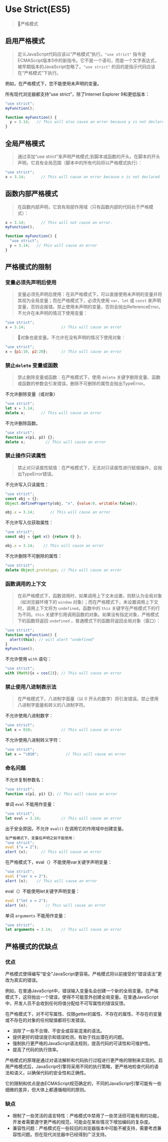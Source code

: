 # Use Strict(ES5)

<!-- ## 目录

- [启用严格模式](#启用严格模式)
- [全局严格模式](#全局严格模式)
- [函数内部严格模式](#函数内部严格模式)
- [严格模式的限制](#严格模式的限制)
  - [变量必须先声明后使用](#变量必须先声明后使用)
  - [禁止delete 变量或函数](#禁止delete-变量或函数)
  - [禁止操作只读属性](#禁止操作只读属性)
  - [函数调用的上下文](#函数调用的上下文)
  - [禁止使用八进制表示法](#禁止使用八进制表示法)
  - [命名问题](#命名问题)
- [严格模式的优缺点](#严格模式的优缺点)
  - [优点](#优点)
  - [缺点](#缺点) -->

> 📌严格模式

## 启用严格模式

> 定义JavaScript代码应该以“严格模式”执行。`"use strict"` 指令是ECMAScript版本5中的新指令。它不是一个语句，而是一个文字表达式，被早期版本的JavaScript忽略了。`"use strict"` 的目的是指示代码应该在“严格模式”下执行。

例如，在严格模式下，您不能使用未声明的变量。

所有现代浏览器都支持“use strict”，除了Internet Explorer 9和更低版本：

```javascript
"use strict";
myFunction();

function myFunction() {
  y = 3.14;   // This will also cause an error because y is not declared
}
```

## 全局严格模式

> 通过添加“use strict”来声明严格模式;到脚本或函数的开头。在脚本的开头声明，它具有全局范围（脚本中的所有代码将以严格模式执行）：

```javascript
"use strict";
x = 3.14;       // This will cause an error because x is not declared
```

## 函数内部严格模式

> 在函数内部声明，它具有局部作用域（只有函数内部的代码处于严格模式）：

```javascript
x = 3.14;       // This will not cause an error.
myFunction();

function myFunction() {
  "use strict";
  y = 3.14;   // This will cause an error
}
```

## 严格模式的限制

### 变量必须先声明后使用

> 变量必须先声明后使用：在非严格模式下，可以直接使用未声明的变量并将其视为全局变量；而在严格模式下，必须先使用 `var`、`let` 或 `const` 来声明变量，否则会报错。禁止使用未声明的变量，否则会抛出ReferenceError。不允许在未声明的情况下使用变量：

```javascript
"use strict";
x = 3.14;                // This will cause an error
```

> 📌对象也是变量。不允许在没有声明的情况下使用对象：

```javascript
"use strict";
x = {p1:10, p2:20};      // This will cause an error
```

### 禁止`delete` 变量或函数

> 禁止删除变量或函数：在严格模式下，使用 `delete` 关键字删除变量、函数或函数的参数会引发错误。删除不可删除的属性会抛出TypeError。

不允许删除变量（或对象）

```javascript
"use strict";
let x = 3.14;
delete x;       // This will cause an error
```

不允许删除函数。

```javascript
"use strict";
function x(p1, p2) {};
delete x;         // This will cause an error 

```

### 禁止操作只读属性

> 禁止对只读属性赋值：在严格模式下，无法对只读属性进行赋值操作，会抛出TypeError错误。

不允许写入只读属性：

```javascript
"use strict";
const obj = {};
Object.defineProperty(obj, "x", {value:0, writable:false});

obj.x = 3.14;       // This will cause an error
```

不允许写入仅获取属性：

```javascript
"use strict";
const obj = {get x() {return 0} };

obj.x = 3.14;    // This will cause an error
```

不允许删除不可删除的属性：

```javascript
"use strict";
delete Object.prototype; // This will cause an error
```

### 函数调用的上下文

> 在非严格模式下，函数调用时，如果调用上下文未设置，则默认为全局对象（如浏览器环境下的 `window` 对象）；而在严格模式下，未设置调用上下文时，调用上下文将为 `undefined`。函数中的 `this` 关键字在严格模式下的行为不同。`this` 关键字引用调用函数的对象。如果没有指定对象，严格模式下的函数将返回 `undefined` ，普通模式下的函数将返回全局对象（窗口）：

```javascript
"use strict";
function myFunction() {
  alert(this); // will alert "undefined"
}
myFunction();
```

不允许使用 `with` 语句：

```javascript
"use strict";
with (Math){x = cos(2)}; // This will cause an error
```

### 禁止使用八进制表示法

> 在严格模式下，八进制字面量（以 0 开头的数字）将引发错误。禁止使用八进制字面量和转义的八进制字符。

不允许使用八进制数字：

```javascript
"use strict";
let x = 010;             // This will cause an error
```

不允许使用八进制转义字符：

```javascript
"use strict";
let x = "\010";            // This will cause an error
```

### 命名问题

不允许复制参数名：

```javascript
"use strict";
function x(p1, p1) {}; // This will cause an error
```

单词 `eval` 不能用作变量：

```javascript
"use strict";
let eval = 3.14;         // This will cause an error
```

出于安全原因，不允许 `eval()` 在调用它的作用域中创建变量。

```javascript
在严格模式下，变量在声明之前不能使用：
"use strict";
eval ("x = 2");
alert (x);      // This will cause an error
```

在严格模式下，eval（）不能使用var关键字声明变量：

```javascript
"use strict";
eval ("var x = 2");
alert (x);    // This will cause an error
```

eval（）不能使用let关键字声明变量：

```javascript
eval ("let x = 2");
alert (x);        // This will cause an error
```

单词 `arguments` 不能用作变量：

```javascript
"use strict";
let arguments = 3.14;    // This will cause an error
```

## 严格模式的优缺点

### 优点

严格模式使得编写“安全”JavaScript更容易。严格模式将以前接受的“错误语法”更改为真实的错误。

例如，在普通JavaScript中，错误输入变量名会创建一个新的全局变量。在严格模式下，这将抛出一个错误，使得不可能意外创建全局变量。在普通JavaScript中，开发人员不会收到任何将值分配给不可写属性的错误反馈。

在严格模式下，对不可写属性、仅限getter的属性、不存在的属性、不存在的变量或不存在的对象的任何赋值都将引发错误。

- 消除了一些不合理、不安全或容易混淆的语法。
- 提供更好的错误提示和错误检测，有助于找出潜在的问题。
- 强制执行更严格的JavaScript语法规则，提高代码的可读性和可维护性。
- 提高了代码的执行效率。

严格模式的原理是通过对语法解析和代码执行过程进行更严格的限制来实现的。启用严格模式后，JavaScript引擎将采用不同的执行策略，更严格地检查代码的语法和语义，以确保代码的安全性和正确性。

它的限制和优点是由ECMAScript规范确定的，不同的JavaScript引擎可能有一些细微的差异，但大体上都遵循相同的原则。

### 缺点

- 限制了一些灵活的语言特性：严格模式中禁用了一些灵活但可能有用的功能，开发者需要遵守更严格的规范，可能会在某些情况下增加编码的复杂度。
- 兼容性问题：严格模式在一些较旧的浏览器版本中可能不被支持，需要考虑兼容性问题。但在现代浏览器中已经得到广泛支持。
